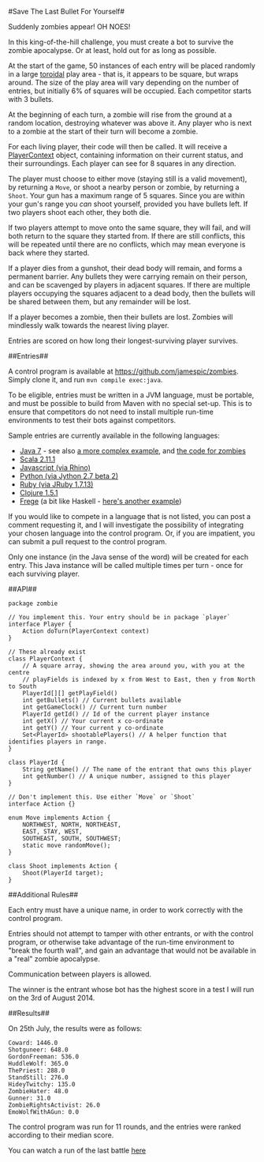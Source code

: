 #Save The Last Bullet For Yourself#

Suddenly zombies appear! OH NOES!

In this king-of-the-hill challenge, you must create a bot to survive the zombie apocalypse. Or at least, hold out for as long as possible.

At the start of the game, 50 instances of each entry will be placed randomly in a large [toroidal][1] play area - that is, it appears to be square, but wraps around. The size of the play area will vary depending on the number of entries, but initially 6% of squares will be occupied. Each competitor starts with 3 bullets.

At the beginning of each turn, a zombie will rise from the ground at a random location, destroying whatever was above it. Any player who is next to a zombie at the start of their turn will become a zombie.

For each living player, their code will then be called. It will receive a [PlayerContext][2] object, containing information on their current status, and their surroundings. Each player can see for 8 squares in any direction.

The player must choose to either move (staying still is a valid movement), by returning a `Move`, or shoot a nearby person or zombie, by returning a `Shoot`. Your gun has a maximum range of 5 squares. Since you are within your gun's range you *can* shoot yourself, provided you have bullets left. If two players shoot each other, they both die.

If two players attempt to move onto the same square, they will fail, and will both return to the square they started from. If there are still conflicts, this will be repeated until there are no conflicts, which may mean everyone is back where they started.

If a player dies from a gunshot, their dead body will remain, and forms a permanent barrier. Any bullets they were carrying remain on their person, and can be scavenged by players in adjacent squares. If there are multiple players occupying the squares adjacent to a dead body, then the bullets will be shared between them, but any remainder will be lost.

If a player becomes a zombie, then their bullets are lost. Zombies will mindlessly walk towards the nearest living player.

Entries are scored on how long their longest-surviving player survives.

##Entries##

A control program is available at https://github.com/jamespic/zombies. Simply clone it, and run `mvn compile exec:java`.

To be eligible, entries must be written in a JVM language, must be portable, and must be possible to build from Maven with no special set-up. This is to ensure that competitors do not need to install multiple run-time environments to test their bots against competitors.

Sample entries are currently available in the following languages:

- [Java 7][3] - see also [a more complex example][4], and [the code for zombies][5]
- [Scala 2.11.1][6]
- [Javascript (via Rhino)][7]
- [Python (via Jython 2.7 beta 2)][8]
- [Ruby (via JRuby 1.7.13)][9]
- [Clojure 1.5.1][10]
- [Frege][11] (a bit like Haskell - [here's another example][12])

If you would like to compete in a language that is not listed, you can post a comment requesting it, and I will investigate the possibility of integrating your chosen language into the control program. Or, if you are impatient, you can submit a pull request to the control program.

Only one instance (in the Java sense of the word) will be created for each entry. This Java instance will be called multiple times per turn - once for each surviving player.

##API##

<!-- language: lang-java -->

    package zombie

    // You implement this. Your entry should be in package `player`
    interface Player {
        Action doTurn(PlayerContext context)
    }

    // These already exist
    class PlayerContext {
        // A square array, showing the area around you, with you at the centre
        // playFields is indexed by x from West to East, then y from North to South
        PlayerId[][] getPlayField()
        int getBullets() // Current bullets available
        int getGameClock() // Current turn number
        PlayerId getId() // Id of the current player instance
        int getX() // Your current x co-ordinate
        int getY() // Your current y co-ordinate
        Set<PlayerId> shootablePlayers() // A helper function that identifies players in range.
    }

    class PlayerId {
        String getName() // The name of the entrant that owns this player
        int getNumber() // A unique number, assigned to this player
    }

    // Don't implement this. Use either `Move` or `Shoot`
    interface Action {}

    enum Move implements Action {
        NORTHWEST, NORTH, NORTHEAST,
        EAST, STAY, WEST,
        SOUTHEAST, SOUTH, SOUTHWEST;
        static move randomMove();
    }

    class Shoot implements Action {
        Shoot(PlayerId target);
    }

##Additional Rules##

Each entry must have a unique name, in order to work correctly with the control program.

Entries should not attempt to tamper with other entrants, or with the control program, or otherwise take advantage of the run-time environment to "break the fourth wall", and gain an advantage that would not be available in a "real" zombie apocalypse.

Communication between players is allowed.

The winner is the entrant whose bot has the highest score in a test I will run on the 3rd of August 2014.

##Results##

On 25th July, the results were as follows:

    Coward: 1446.0
    Shotguneer: 648.0
    GordonFreeman: 536.0
    HuddleWolf: 365.0
    ThePriest: 288.0
    StandStill: 276.0
    HideyTwitchy: 135.0
    ZombieHater: 48.0
    Gunner: 31.0
    ZombieRightsActivist: 26.0
    EmoWolfWithAGun: 0.0

The control program was run for 11 rounds, and the entries were ranked according to their median score.

You can watch a run of the last battle [here][13]


  [1]: http://en.wikipedia.org/wiki/Torus#Topology
  [2]: https://github.com/jamespic/zombies/blob/master/src/main/java/zombie/PlayerContext.java
  [3]: https://github.com/jamespic/zombies/blob/master/src/main/java/player/StandStill.java
  [4]: https://github.com/jamespic/zombies/blob/master/src/main/java/player/Gunner.java
  [5]: https://github.com/jamespic/zombies/blob/master/src/main/java/zombie/Dead.java#L14
  [6]: https://github.com/jamespic/zombies/blob/master/src/main/scala/example/ScalaExample.scala
  [7]: https://github.com/jamespic/zombies/blob/master/src/main/resources/js-example.js
  [8]: https://github.com/jamespic/zombies/blob/master/src/main/resources/py-example.py
  [9]: https://github.com/jamespic/zombies/blob/master/src/main/resources/rb-example.rb
  [10]: https://github.com/jamespic/zombies/blob/master/src/main/resources/clj-example.clj
  [11]: https://github.com/jamespic/zombies/blob/master/src/main/frege/PureFregeExample.fr
  [12]: https://github.com/jamespic/zombies/blob/master/src/main/frege/IOFregeExample.fr
  [13]: http://jamespic.github.io/zombies/0.html
